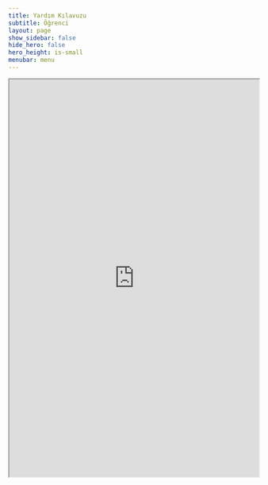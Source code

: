 ```yaml
---
title: Yardım Kılavuzu
subtitle: Öğrenci
layout: page
show_sidebar: false
hide_hero: false
hero_height: is-small
menubar: menu
---
```


<iframe src="https://drive.google.com/file/d/1mBZiP6_nS-MrSsPksKrgNPfEJEJ6kmsS/preview" width="100%" height="800"></iframe>
